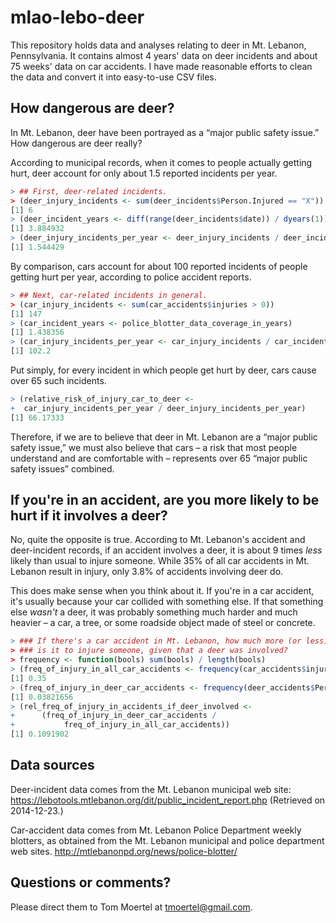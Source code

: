 mlao-lebo-deer
==============

This repository holds data and analyses relating to deer in Mt. Lebanon, Pennsylvania.
It contains almost 4 years' data on deer incidents and about 75 weeks' data on car accidents.
I have made reasonable efforts to clean the data and convert it into easy-to-use CSV files.

How dangerous are deer?
-----------------------

In Mt. Lebanon, deer have been portrayed as a “major public safety issue.”
How dangerous are deer really?

According to municipal records, when it comes to people actually getting hurt, deer account for only about 1.5 reported incidents per year.

```R
> ## First, deer-related incidents.
> (deer_injury_incidents <- sum(deer_incidents$Person.Injured == "X"))
[1] 6
> (deer_incident_years <- diff(range(deer_incidents$date)) / dyears(1))
[1] 3.884932
> (deer_injury_incidents_per_year <- deer_injury_incidents / deer_incident_years)
[1] 1.544429
```

By comparison, cars account for about 100 reported incidents of people getting hurt per year, according to police accident reports.

```R
> ## Next, car-related incidents in general.
> (car_injury_incidents <- sum(car_accidents$injuries > 0))
[1] 147
> (car_incident_years <- police_blotter_data_coverage_in_years)
[1] 1.438356
> (car_injury_incidents_per_year <- car_injury_incidents / car_incident_years)
[1] 102.2
```

Put simply, for every incident in which people get hurt by deer, cars cause over 65 such incidents.

```R
> (relative_risk_of_injury_car_to_deer <-
+  car_injury_incidents_per_year / deer_injury_incidents_per_year)
[1] 66.17333
```

Therefore, if we are to believe that deer in Mt. Lebanon are a “major public safety issue,” we must also believe that cars – a risk that most people understand and are comfortable with – represents over 65 “major public safety issues” combined.

If you're in an accident, are you more likely to be hurt if it involves a deer?
-------------------------------------------------------------------------------

No, quite the opposite is true.
According to Mt. Lebanon's accident and deer-incident records, if an accident involves a deer, it is about 9 times *less* likely than usual to injure someone.
While 35% of all car accidents in Mt. Lebanon result in injury, only 3.8% of accidents involving deer do.

This does make sense when you think about it.
If you're in a car accident, it's usually because your car collided with something else.
If that something else *wasn't* a deer, it was probably something much harder and much heavier – a car, a tree, or some roadside object made of steel or concrete.

```R
> ### If there's a car accident in Mt. Lebanon, how much more (or less) likely
> ### is it to injure someone, given that a deer was involved?
> frequency <- function(bools) sum(bools) / length(bools)
> (freq_of_injury_in_all_car_accidents <- frequency(car_accidents$injuries > 0))
[1] 0.35
> (freq_of_injury_in_deer_car_accidents <- frequency(deer_accidents$Person.Injured == "X"))
[1] 0.03821656
> (rel_freq_of_injury_in_accidents_if_deer_involved <-
+      (freq_of_injury_in_deer_car_accidents /
+           freq_of_injury_in_all_car_accidents))
[1] 0.1091902
```

Data sources
------------

Deer-incident data comes from the Mt. Lebanon municipal web site:
https://lebotools.mtlebanon.org/dit/public_incident_report.php
(Retrieved on 2014-12-23.)

Car-accident data comes from Mt. Lebanon Police Department weekly blotters,
as obtained from the Mt. Lebanon municipal and police department web sites.
http://mtlebanonpd.org/news/police-blotter/

Questions or comments?
----------------------

Please direct them to Tom Moertel at tmoertel@gmail.com.
